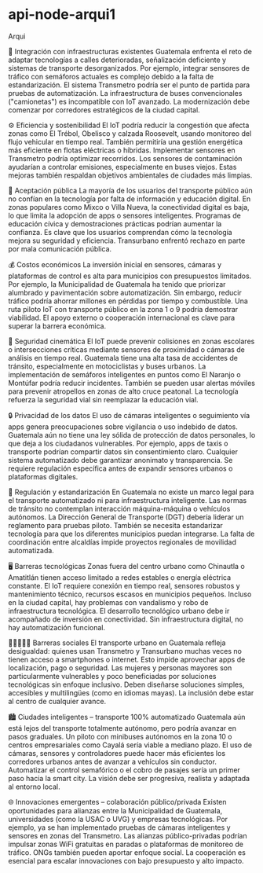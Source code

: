 # api-node-arqui1

Arqui

🚧 Integración con infraestructuras existentes
Guatemala enfrenta el reto de adaptar tecnologías a calles deterioradas, señalización deficiente y sistemas de transporte desorganizados. Por ejemplo, integrar sensores de tráfico con semáforos actuales es complejo debido a la falta de estandarización. El sistema Transmetro podría ser el punto de partida para pruebas de automatización. La infraestructura de buses convencionales ("camionetas") es incompatible con IoT avanzado. La modernización debe comenzar por corredores estratégicos de la ciudad capital.

⚙️ Eficiencia y sostenibilidad
El IoT podría reducir la congestión que afecta zonas como El Trébol, Obelisco y calzada Roosevelt, usando monitoreo del flujo vehicular en tiempo real. También permitiría una gestión energética más eficiente en flotas eléctricas o híbridas. Implementar sensores en Transmetro podría optimizar recorridos. Los sensores de contaminación ayudarían a controlar emisiones, especialmente en buses viejos. Estas mejoras también respaldan objetivos ambientales de ciudades más limpias.

🙋 Aceptación pública
La mayoría de los usuarios del transporte público aún no confían en la tecnología por falta de información y educación digital. En zonas populares como Mixco o Villa Nueva, la conectividad digital es baja, lo que limita la adopción de apps o sensores inteligentes. Programas de educación cívica y demostraciones prácticas podrían aumentar la confianza. Es clave que los usuarios comprendan cómo la tecnología mejora su seguridad y eficiencia. Transurbano enfrentó rechazo en parte por mala comunicación pública.

💰 Costos económicos
La inversión inicial en sensores, cámaras y plataformas de control es alta para municipios con presupuestos limitados. Por ejemplo, la Municipalidad de Guatemala ha tenido que priorizar alumbrado y pavimentación sobre automatización. Sin embargo, reducir tráfico podría ahorrar millones en pérdidas por tiempo y combustible. Una ruta piloto IoT con transporte público en la zona 1 o 9 podría demostrar viabilidad. El apoyo externo o cooperación internacional es clave para superar la barrera económica.

🚨 Seguridad cinemática
El IoT puede prevenir colisiones en zonas escolares o intersecciones críticas mediante sensores de proximidad o cámaras de análisis en tiempo real. Guatemala tiene una alta tasa de accidentes de tránsito, especialmente en motociclistas y buses urbanos. La implementación de semáforos inteligentes en puntos como El Naranjo o Montúfar podría reducir incidentes. También se pueden usar alertas móviles para prevenir atropellos en zonas de alto cruce peatonal. La tecnología refuerza la seguridad vial sin reemplazar la educación vial.

🔒 Privacidad de los datos
El uso de cámaras inteligentes o seguimiento vía apps genera preocupaciones sobre vigilancia o uso indebido de datos. Guatemala aún no tiene una ley sólida de protección de datos personales, lo que deja a los ciudadanos vulnerables. Por ejemplo, apps de taxis o transporte podrían compartir datos sin consentimiento claro. Cualquier sistema automatizado debe garantizar anonimato y transparencia. Se requiere regulación específica antes de expandir sensores urbanos o plataformas digitales.

📜 Regulación y estandarización
En Guatemala no existe un marco legal para el transporte automatizado ni para infraestructura inteligente. Las normas de tránsito no contemplan interacción máquina-máquina o vehículos autónomos. La Dirección General de Transporte (DGT) debería liderar un reglamento para pruebas piloto. También se necesita estandarizar tecnología para que los diferentes municipios puedan integrarse. La falta de coordinación entre alcaldías impide proyectos regionales de movilidad automatizada.

🖥️ Barreras tecnológicas
Zonas fuera del centro urbano como Chinautla o Amatitlán tienen acceso limitado a redes estables o energía eléctrica constante. El IoT requiere conexión en tiempo real, sensores robustos y mantenimiento técnico, recursos escasos en municipios pequeños. Incluso en la ciudad capital, hay problemas con vandalismo y robo de infraestructura tecnológica. El desarrollo tecnológico urbano debe ir acompañado de inversión en conectividad. Sin infraestructura digital, no hay automatización funcional.

🧑🏾‍🤝‍🧑🏻 Barreras sociales
El transporte urbano en Guatemala refleja desigualdad: quienes usan Transmetro y Transurbano muchas veces no tienen acceso a smartphones o internet. Esto impide aprovechar apps de localización, pago o seguridad. Las mujeres y personas mayores son particularmente vulnerables y poco beneficiadas por soluciones tecnológicas sin enfoque inclusivo. Deben diseñarse soluciones simples, accesibles y multilingües (como en idiomas mayas). La inclusión debe estar al centro de cualquier avance.

🏙️ Ciudades inteligentes – transporte 100% automatizado
Guatemala aún está lejos del transporte totalmente autónomo, pero podría avanzar en pasos graduales. Un piloto con minibuses autónomos en la zona 10 o centros empresariales como Cayalá sería viable a mediano plazo. El uso de cámaras, sensores y controladores puede hacer más eficientes los corredores urbanos antes de avanzar a vehículos sin conductor. Automatizar el control semafórico o el cobro de pasajes sería un primer paso hacia la smart city. La visión debe ser progresiva, realista y adaptada al entorno local.

🌐 Innovaciones emergentes – colaboración público/privada
Existen oportunidades para alianzas entre la Municipalidad de Guatemala, universidades (como la USAC o UVG) y empresas tecnológicas. Por ejemplo, ya se han implementado pruebas de cámaras inteligentes y sensores en zonas del Transmetro. Las alianzas público-privadas podrían impulsar zonas WiFi gratuitas en paradas o plataformas de monitoreo de tráfico. ONGs también pueden aportar enfoque social. La cooperación es esencial para escalar innovaciones con bajo presupuesto y alto impacto.
